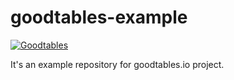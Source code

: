 # goodtables-example

[![Goodtables](http://staging.goodtables.io/badge/github/frictionlessdata/example-goodtables.io.svg)](http://staging.goodtables.io/github/repo/frictionlessdata/example-goodtables.io)

It's an example repository for goodtables.io project.
